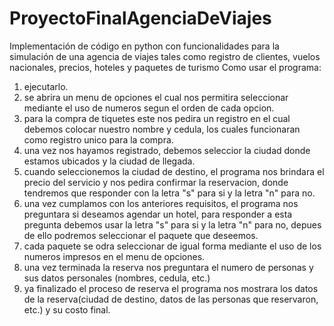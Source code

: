 # ProyectoFinalAgenciaDeViajes
Implementación de código en python con funcionalidades para la simulación de una agencia de viajes tales como registro de clientes, vuelos nacionales, precios, hoteles y paquetes de turismo
Como usar el programa:
1. ejecutarlo.
2. se abrira un menu de opciones el cual nos permitira seleccionar mediante el uso de numeros segun el orden de cada opcion.
3. para la compra de tiquetes este nos pedira un registro en el cual debemos colocar nuestro nombre y cedula, los cuales funcionaran como registro unico para la compra.
4. una vez nos hayamos registrado, debemos seleccior la ciudad donde estamos ubicados y la ciudad de llegada.
5. cuando seleccionemos la ciudad de destino, el programa nos brindara el precio del servicio y nos pedira confirmar la reservacion, donde tendremos que responder con la letra "s" para si y la letra "n" para no. 
6. una vez cumplamos con los anteriores requisitos, el programa nos preguntara si deseamos agendar un hotel, para responder a esta pregunta debemos usar la letra "s" para si y la letra "n" para no, depues de ello podremos seleccionar el paquete que deseemos.
7. cada paquete se odra seleccionar de igual forma mediante el uso de los numeros impresos en el menu de opciones.
8. una vez terminada la reserva nos preguntara el numero de personas y sus datos personales (nombres, cedula, etc.)
9. ya finalizado el proceso de reserva el programa nos mostrara los datos de la reserva(ciudad de destino, datos de las personas que reservaron, etc.) y su costo final.
